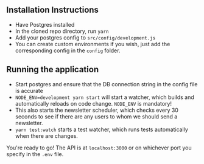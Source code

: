 ## Installation Instructions

- Have Postgres installed
- In the cloned repo directory, run `yarn`
- Add your postgres config to `src/config/development.js`
- You can create custom environments if you wish, just add the corresponding config in the `config` folder.

## Running the application

- Start postgres and ensure that the DB connection string in the config file is accurate
- `NODE_ENV=development yarn start` will start a watcher, which builds and automatically reloads on code change. `NODE_ENV` is mandatory!
- This also starts the newsletter scheduler, which checks every 30 seconds to see if there are any users to whom we should send a newsletter. 
- `yarn test:watch` starts a test watcher, which runs tests automatically when there are changes.

You're ready to go! The API is at `localhost:3000` or on whichever port you specify in the `.env` file.